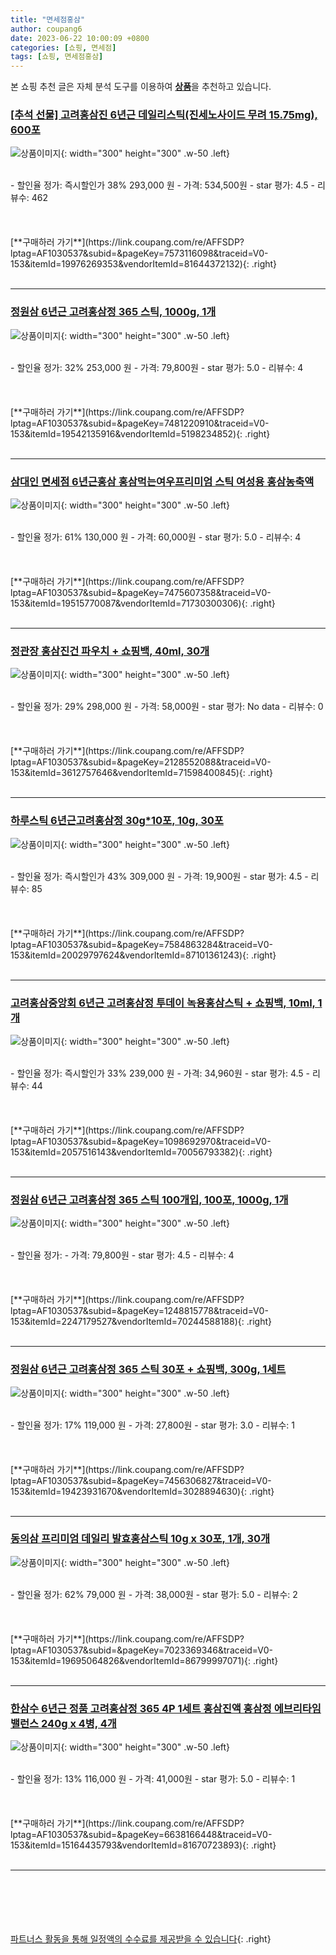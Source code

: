 ```yaml
---
title: "면세점홍삼"
author: coupang6
date: 2023-06-22 10:00:09 +0800
categories: [쇼핑, 면세점]
tags: [쇼핑, 면세점홍삼]
---
```


본 쇼핑 추천 글은 자체 분석 도구를 이용하여 [**상품**](https://link.coupang.com/a/bao1ui)을 추천하고 있습니다.

### [[추석 선물] 고려홍삼진 6년근 데일리스틱(진세노사이드 무려 15.75mg), 600포](https://link.coupang.com/re/AFFSDP?lptag=AF1030537&subid=&pageKey=7573116098&traceid=V0-153&itemId=19976269353&vendorItemId=81644372132)

![상품이미지](https://thumbnail10.coupangcdn.com/thumbnails/remote/230x230ex/image/vendor_inventory/bcd6/3b3c8471c2db7d093261e2d1d4029dba5009fc0de6faa8694e63102a8878.jpg){: width="300" height="300" .w-50 .left}


<br>
- 할인율 정가: 즉시할인가 38%  293,000   원
- 가격: 534,500원
- star 평가: 4.5
- 리뷰수: 462
<br>
<br>
<br>
<br>
[**구매하러 가기**](https://link.coupang.com/re/AFFSDP?lptag=AF1030537&subid=&pageKey=7573116098&traceid=V0-153&itemId=19976269353&vendorItemId=81644372132){: .right}
<br>
<br>

---

### [정원삼 6년근 고려홍삼정 365 스틱, 1000g, 1개](https://link.coupang.com/re/AFFSDP?lptag=AF1030537&subid=&pageKey=7481220910&traceid=V0-153&itemId=19542135916&vendorItemId=5198234852)

![상품이미지](https://thumbnail6.coupangcdn.com/thumbnails/remote/230x230ex/image/retail/images/6335530924784294-cc508f49-dc78-4eaa-a508-177f0df1c3d4.jpg){: width="300" height="300" .w-50 .left}


<br>
- 할인율 정가: 32%  253,000   원
- 가격: 79,800원
- star 평가: 5.0
- 리뷰수: 4
<br>
<br>
<br>
<br>
[**구매하러 가기**](https://link.coupang.com/re/AFFSDP?lptag=AF1030537&subid=&pageKey=7481220910&traceid=V0-153&itemId=19542135916&vendorItemId=5198234852){: .right}
<br>
<br>

---

### [삼대인 면세점 6년근홍삼 홍삼먹는여우프리미엄 스틱 여성용 홍삼농축액](https://link.coupang.com/re/AFFSDP?lptag=AF1030537&subid=&pageKey=7475607358&traceid=V0-153&itemId=19515770087&vendorItemId=71730300306)

![상품이미지](https://thumbnail10.coupangcdn.com/thumbnails/remote/230x230ex/image/vendor_inventory/0c7e/40f41dbcd78c564d2a14258f2850e1b4b409dc2b080e1bb135b96ec136cb.jpg){: width="300" height="300" .w-50 .left}


<br>
- 할인율 정가: 61%  130,000   원
- 가격: 60,000원
- star 평가: 5.0
- 리뷰수: 4
<br>
<br>
<br>
<br>
[**구매하러 가기**](https://link.coupang.com/re/AFFSDP?lptag=AF1030537&subid=&pageKey=7475607358&traceid=V0-153&itemId=19515770087&vendorItemId=71730300306){: .right}
<br>
<br>

---

### [정관장 홍삼진건 파우치 + 쇼핑백, 40ml, 30개](https://link.coupang.com/re/AFFSDP?lptag=AF1030537&subid=&pageKey=2128552088&traceid=V0-153&itemId=3612757646&vendorItemId=71598400845)

![상품이미지](https://thumbnail9.coupangcdn.com/thumbnails/remote/230x230ex/image/retail/images/751376198169475-5fa582b3-c1d1-4287-ba53-6bb04a503413.jpg){: width="300" height="300" .w-50 .left}


<br>
- 할인율 정가: 29%  298,000   원
- 가격: 58,000원
- star 평가: No data
- 리뷰수: 0
<br>
<br>
<br>
<br>
[**구매하러 가기**](https://link.coupang.com/re/AFFSDP?lptag=AF1030537&subid=&pageKey=2128552088&traceid=V0-153&itemId=3612757646&vendorItemId=71598400845){: .right}
<br>
<br>

---

### [하루스틱 6년근고려홍삼정 30g*10포, 10g, 30포](https://link.coupang.com/re/AFFSDP?lptag=AF1030537&subid=&pageKey=7584863284&traceid=V0-153&itemId=20029797624&vendorItemId=87101361243)

![상품이미지](https://thumbnail8.coupangcdn.com/thumbnails/remote/230x230ex/image/vendor_inventory/a472/7a4fc9e4b56be4f52e005d66cf6a662c9ab7e46e489e1d26b7d7395d5e23.jpg){: width="300" height="300" .w-50 .left}


<br>
- 할인율 정가: 즉시할인가 43%  309,000   원
- 가격: 19,900원
- star 평가: 4.5
- 리뷰수: 85
<br>
<br>
<br>
<br>
[**구매하러 가기**](https://link.coupang.com/re/AFFSDP?lptag=AF1030537&subid=&pageKey=7584863284&traceid=V0-153&itemId=20029797624&vendorItemId=87101361243){: .right}
<br>
<br>

---

### [고려홍삼중앙회 6년근 고려홍삼정 투데이 녹용홍삼스틱 + 쇼핑백, 10ml, 1개](https://link.coupang.com/re/AFFSDP?lptag=AF1030537&subid=&pageKey=1098692970&traceid=V0-153&itemId=2057516143&vendorItemId=70056793382)

![상품이미지](https://thumbnail8.coupangcdn.com/thumbnails/remote/230x230ex/image/retail/images/2206980735449-3149ecf2-a094-41f5-a3c7-536bf20427a8.jpg){: width="300" height="300" .w-50 .left}


<br>
- 할인율 정가: 즉시할인가 33%  239,000   원
- 가격: 34,960원
- star 평가: 4.5
- 리뷰수: 44
<br>
<br>
<br>
<br>
[**구매하러 가기**](https://link.coupang.com/re/AFFSDP?lptag=AF1030537&subid=&pageKey=1098692970&traceid=V0-153&itemId=2057516143&vendorItemId=70056793382){: .right}
<br>
<br>

---

### [정원삼 6년근 고려홍삼정 365 스틱 100개입, 100포, 1000g, 1개](https://link.coupang.com/re/AFFSDP?lptag=AF1030537&subid=&pageKey=1248815778&traceid=V0-153&itemId=2247179527&vendorItemId=70244588188)

![상품이미지](https://thumbnail6.coupangcdn.com/thumbnails/remote/230x230ex/image/retail/images/6335530924784294-cc508f49-dc78-4eaa-a508-177f0df1c3d4.jpg){: width="300" height="300" .w-50 .left}


<br>
- 할인율 정가: 
- 가격: 79,800원
- star 평가: 4.5
- 리뷰수: 4
<br>
<br>
<br>
<br>
[**구매하러 가기**](https://link.coupang.com/re/AFFSDP?lptag=AF1030537&subid=&pageKey=1248815778&traceid=V0-153&itemId=2247179527&vendorItemId=70244588188){: .right}
<br>
<br>

---

### [정원삼 6년근 고려홍삼정 365 스틱 30포 + 쇼핑백, 300g, 1세트](https://link.coupang.com/re/AFFSDP?lptag=AF1030537&subid=&pageKey=7456306827&traceid=V0-153&itemId=19423931670&vendorItemId=3028894630)

![상품이미지](https://thumbnail10.coupangcdn.com/thumbnails/remote/230x230ex/image/retail/images/1240089913438381-0f117688-a1b1-49d6-8bfa-7d747d529366.jpg){: width="300" height="300" .w-50 .left}


<br>
- 할인율 정가: 17%  119,000   원
- 가격: 27,800원
- star 평가: 3.0
- 리뷰수: 1
<br>
<br>
<br>
<br>
[**구매하러 가기**](https://link.coupang.com/re/AFFSDP?lptag=AF1030537&subid=&pageKey=7456306827&traceid=V0-153&itemId=19423931670&vendorItemId=3028894630){: .right}
<br>
<br>

---

### [동의삼 프리미엄 데일리 발효홍삼스틱 10g x 30포, 1개, 30개](https://link.coupang.com/re/AFFSDP?lptag=AF1030537&subid=&pageKey=7023369346&traceid=V0-153&itemId=19695064826&vendorItemId=86799997071)

![상품이미지](https://thumbnail8.coupangcdn.com/thumbnails/remote/230x230ex/image/vendor_inventory/3207/6e63ecba724624180f7cdd0cbc64e3fdb31be6f918ef8be1c97fb4a87bf1.jpg){: width="300" height="300" .w-50 .left}


<br>
- 할인율 정가: 62%  79,000   원
- 가격: 38,000원
- star 평가: 5.0
- 리뷰수: 2
<br>
<br>
<br>
<br>
[**구매하러 가기**](https://link.coupang.com/re/AFFSDP?lptag=AF1030537&subid=&pageKey=7023369346&traceid=V0-153&itemId=19695064826&vendorItemId=86799997071){: .right}
<br>
<br>

---

### [한삼수 6년근 정품 고려홍삼정 365 4P 1세트 홍삼진액 홍삼정 에브리타임 밸런스 240g x 4병, 4개](https://link.coupang.com/re/AFFSDP?lptag=AF1030537&subid=&pageKey=6638166448&traceid=V0-153&itemId=15164435793&vendorItemId=81670723893)

![상품이미지](https://thumbnail7.coupangcdn.com/thumbnails/remote/230x230ex/image/vendor_inventory/ff53/f7797c0e30e03a69d018791895bc3e1a606b49f08f171ba984d43f2edd5f.jpg){: width="300" height="300" .w-50 .left}


<br>
- 할인율 정가: 13%  116,000   원
- 가격: 41,000원
- star 평가: 5.0
- 리뷰수: 1
<br>
<br>
<br>
<br>
[**구매하러 가기**](https://link.coupang.com/re/AFFSDP?lptag=AF1030537&subid=&pageKey=6638166448&traceid=V0-153&itemId=15164435793&vendorItemId=81670723893){: .right}
<br>
<br>

---
<br><br><br><br><br> [파트너스 활동을 통해 일정액의 수수료를 제공받을 수 있습니다](https://link.coupang.com/a/bao1ui){: .right}